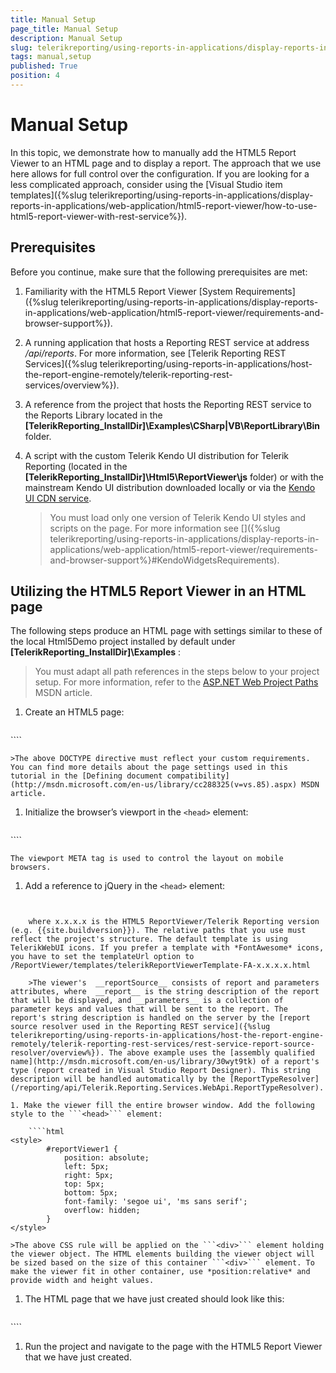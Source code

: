 ```yaml
---
title: Manual Setup
page_title: Manual Setup 
description: Manual Setup
slug: telerikreporting/using-reports-in-applications/display-reports-in-applications/web-application/html5-report-viewer/manual-setup
tags: manual,setup
published: True
position: 4
---
```


# Manual Setup

In this topic, we demonstrate how to manually add the HTML5 Report Viewer to an HTML page and to display a report. The approach that we use here allows for full control over the configuration. If you are looking for a less complicated approach, consider using the [Visual Studio item templates]({%slug telerikreporting/using-reports-in-applications/display-reports-in-applications/web-application/html5-report-viewer/how-to-use-html5-report-viewer-with-rest-service%}). 

## Prerequisites

Before you continue, make sure that the following prerequisites are met:         

1. Familiarity with the HTML5 Report Viewer [System Requirements]({%slug telerikreporting/using-reports-in-applications/display-reports-in-applications/web-application/html5-report-viewer/requirements-and-browser-support%}). 

1. A running application that hosts a Reporting REST service at address */api/reports*. For more information, see [Telerik Reporting REST Services]({%slug telerikreporting/using-reports-in-applications/host-the-report-engine-remotely/telerik-reporting-rest-services/overview%}). 

1. A reference from the project that hosts the Reporting REST service to the Reports Library located in the __[TelerikReporting_InstallDir]\Examples\CSharp|VB\ReportLibrary\Bin__ folder. 

1. A script with the custom Telerik Kendo UI distribution for Telerik Reporting (located in the __[TelerikReporting_InstallDir]\Html5\ReportViewer\js__ folder) or with the mainstream Kendo UI distribution downloaded locally or via the [Kendo UI CDN service](http://docs.telerik.com/kendo-ui/install/cdn). 

   >You must load only one version of Telerik Kendo UI styles and scripts on the page. For more information see []({%slug telerikreporting/using-reports-in-applications/display-reports-in-applications/web-application/html5-report-viewer/requirements-and-browser-support%}#KendoWidgetsRequirements). 


## Utilizing the HTML5 Report Viewer in an HTML page

The following steps produce an HTML page with settings similar to these of the local Html5Demo project installed by default under __[TelerikReporting_InstallDir]\Examples__ : 

> You must adapt all path references in the steps below to your project setup. For more information, refer to the [ASP.NET Web Project Paths](http://msdn.microsoft.com/en-us/library/ms178116.aspx) MSDN article. 


1. Create an HTML5 page:
    
    ````html
<!DOCTYPE html>
<html xmlns="http://www.w3.org/1999/xhtml">
<head>
    <title>Telerik HTML5 Report Viewer</title>
</head>
<body>
</body>
</html>
````

    >The above DOCTYPE directive must reflect your custom requirements. You can find more details about the page settings used in this tutorial in the [Defining document compatibility](http://msdn.microsoft.com/en-us/library/cc288325(v=vs.85).aspx) MSDN article. 

1. Initialize the browser’s viewport in the ```<head>``` element:
    
    ````html
<meta name="viewport" content="width=device-width, initial-scale=1, maximum-scale=1" />
````

    The viewport META tag is used to control the layout on mobile browsers.    

1. Add a reference to jQuery in the ```<head>``` element:
    
    ````html
<script src="https://ajax.googleapis.com/ajax/libs/jquery/3.3.1/jquery.min.js" /script>
````

    >jQuery must be loaded before creating the viewer object.jQuery must be loaded only once on the page.

1. Add references to the Telerik Kendo UI styles in the ```<head>``` element:
    
    ````html
<!-- the required Kendo styles -->
<link href="https://kendo.cdn.telerik.com/2022.1.301/styles/kendo.common.min.css" rel="stylesheet" />
<link href="https://kendo.cdn.telerik.com/2022.1.301/styles/kendo.blueopal.min.css" rel="stylesheet" />
````

1. Add references to the HTML5 Report Viewer JavaScript file in the ```<head>``` element:
    
    ````html
<script src="/api/reports/resources/js/telerikReportViewer" /script>
````

    >The report viewer JavaScript must be referenced after any other Kendo widgets or bundles. 

    If no Kendo widgets are utilized in the page, the report viewer will register a custom Kendo subset to enable the required Kendo widgets. The subset is served from the report service. If Kendo is used on the page or the CDN is preferred, make sure the following widgets are referenced: 
    
    ````html
                  <!--
<script src="https://kendo.cdn.telerik.com/2022.1.301/js/kendo.core.min.js" /script>
<script src="https://kendo.cdn.telerik.com/2022.1.301/js/kendo.data.odata.min.js" /script>
<script src="https://kendo.cdn.telerik.com/2022.1.301/js/kendo.data.min.js" /script>
<script src="https://kendo.cdn.telerik.com/2022.1.301/js/kendo.userevents.min.js" /script>
<script src="https://kendo.cdn.telerik.com/2022.1.301/js/kendo.selectable.min.js" /script>
<script src="https://kendo.cdn.telerik.com/2022.1.301/js/kendo.calendar.min.js" /script>
<script src="https://kendo.cdn.telerik.com/2022.1.301/js/kendo.fx.min.js" /script>
<script src="https://kendo.cdn.telerik.com/2022.1.301/js/kendo.draganddrop.min.js" /script>
<script src="https://kendo.cdn.telerik.com/2022.1.301/js/kendo.mobile.scroller.min.js" /script>
<script src="https://kendo.cdn.telerik.com/2022.1.301/js/kendo.virtuallist.min.js" /script>
<script src="https://kendo.cdn.telerik.com/2022.1.301/js/kendo.popup.min.js" /script>
<script src="https://kendo.cdn.telerik.com/2022.1.301/js/kendo.list.min.js" /script>
<script src="https://kendo.cdn.telerik.com/2022.1.301/js/kendo.combobox.min.js" /script>
<script src="https://kendo.cdn.telerik.com/2022.1.301/js/kendo.datepicker.min.js" /script>
<script src="https://kendo.cdn.telerik.com/2022.1.301/js/kendo.resizable.min.js" /script>
<script src="https://kendo.cdn.telerik.com/2022.1.301/js/kendo.dropdownlist.min.js" /script>
<script src="https://kendo.cdn.telerik.com/2022.1.301/js/kendo.multiselect.min.js" /script>
<script src="https://kendo.cdn.telerik.com/2022.1.301/js/kendo.splitter.min.js" /script>
<script src="https://kendo.cdn.telerik.com/2022.1.301/js/kendo.window.min.js" /script>
<script src="https://kendo.cdn.telerik.com/2022.1.301/js/kendo.color.min.js" /script>
<script src="https://kendo.cdn.telerik.com/2022.1.301/js/kendo.slider.min.js" /script>
<script src="https://kendo.cdn.telerik.com/2022.1.301/js/kendo.button.min.js" /script>
<script src="https://kendo.cdn.telerik.com/2022.1.301/js/kendo.colorpicker.min.js" /script>
<script src="https://kendo.cdn.telerik.com/2022.1.301/js/kendo.editor.min.js" /script>
<script src="https://kendo.cdn.telerik.com/2022.1.301/js/kendo.listview.min.js" /script>
<script src="https://kendo.cdn.telerik.com/2022.1.301/js/kendo.menu.min.js" /script>
<script src="https://kendo.cdn.telerik.com/2022.1.301/js/kendo.panelbar.min.js" /script>
<script src="https://kendo.cdn.telerik.com/2022.1.301/js/kendo.tooltip.min.js" /script>
<script src="https://kendo.cdn.telerik.com/2022.1.301/js/kendo.treeview.min.js" /script>
<script src="https://kendo.cdn.telerik.com/2022.1.301/js/kendo.touch.min.js" /script>
kendo.mobile.min.js - optional, if gestures/touch support is required
<script src="https://kendo.cdn.telerik.com/2022.1.301/js/kendo.mobile.min.js" /script>
kendo.all.min.js or kendo.web.min.js can be used as well if Kendo is used outside the report viewer
<script src="https://kendo.cdn.telerik.com/2022.1.301/js/kendo.web.min.js" /script>
-->
````

1. Add a ```<div>``` element to the ```<body>``` element that will serve as a placeholder for the viewer’s widget. The ```<div>``` element's ID attribute serves as a key(Id) for the viewer object. Its content (*loading...*) will be displayed while the viewer’s content is being loaded (from the template). : 
    
    ````html
<div id="reportViewer1" class="k-widget">
    loading...
</div>
````

1. Add the following script element at the bottom of the ```<body>``` element and create the HTML5 Report Viewer widget for the reportViewer1 ```<div>``` element that we just added:
    
    ````js
<script type="text/javascript">
        $("#reportViewer1")
         .telerik_ReportViewer({
                serviceUrl: "/api/reports/",
                //templateUrl: /ReportViewer/templates/telerikReportViewerTemplate-FA-x.x.x.x.html
                reportSource: {
                    report: "Telerik.Reporting.Examples.CSharp.ProductCatalog, CSharp.ReportLibrary",
                    parameters: {
                        CultureID: "en"
                    }
                }
            });
</script>
````

    where x.x.x.x is the HTML5 ReportViewer/Telerik Reporting version (e.g. {{site.buildversion}}). The relative paths that you use must reflect the project's structure. The default template is using TelerikWebUI icons. If you prefer a template with *FontAwesome* icons, you have to set the templateUrl option to /ReportViewer/templates/telerikReportViewerTemplate-FA-x.x.x.x.html 

    >The viewer's  __reportSource__ consists of report and parameters attributes, where  __report__ is the string description of the report that will be displayed, and __parameters__ is a collection of parameter keys and values that will be sent to the report. The report's string description is handled on the server by the [report source resolver used in the Reporting REST service]({%slug telerikreporting/using-reports-in-applications/host-the-report-engine-remotely/telerik-reporting-rest-services/rest-service-report-source-resolver/overview%}). The above example uses the [assembly qualified name](http://msdn.microsoft.com/en-us/library/30wyt9tk) of a report's type (report created in Visual Studio Report Designer). This string description will be handled automatically by the [ReportTypeResolver](/reporting/api/Telerik.Reporting.Services.WebApi.ReportTypeResolver). 

1. Make the viewer fill the entire browser window. Add the following style to the ```<head>``` element:
    
    ````html
<style>
        #reportViewer1 {
            position: absolute;
            left: 5px;
            right: 5px;
            top: 5px;
            bottom: 5px;
            font-family: 'segoe ui', 'ms sans serif';
            overflow: hidden;
        }
</style>
````

    >The above CSS rule will be applied on the ```<div>``` element holding the viewer object. The HTML elements building the viewer object will be sized based on the size of this container ```<div>``` element. To make the viewer fit in other container, use *position:relative* and provide width and height values. 

1. The HTML page that we have just created should look like this:
    
    ````html
<!DOCTYPE html>
<html xmlns="http://www.w3.org/1999/xhtml">
<head>
    <title>Telerik HTML5 Report Viewer</title>
    <meta name="viewport" content="width=device-width, initial-scale=1, maximum-scale=1" />
    <script src="https://ajax.googleapis.com/ajax/libs/jquery/3.3.1/jquery.min.js" /script>
    <link href="https://kendo.cdn.telerik.com/2022.1.301/styles/kendo.common.min.css" rel="stylesheet" />
    <link href="https://kendo.cdn.telerik.com/2022.1.301/styles/kendo.blueopal.min.css" rel="stylesheet" />
    <script src="/api/reports/resources/js/telerikReportViewer" /script>
    <style>
        #reportViewer1 {
            position: absolute;
            left: 5px;
            right: 5px;
            top: 5px;
            bottom: 5px;
            font-family: 'segoe ui', 'ms sans serif';
            overflow: hidden;
        }
    </style>
</head>
<body>
    <div id="reportViewer1" class="k-widget">
        loading...
    </div>
    <script type="text/javascript">
        $("#reportViewer1")
         .telerik_ReportViewer({
                serviceUrl: "/api/reports/",
                reportSource: {
                    report: "Telerik.Reporting.Examples.CSharp.ProductCatalog, CSharp.ReportLibrary",
                    parameters: {
                        CultureID: "en"
                    }
                }
            });
    </script>
</body>
</html>
````

1. Run the project and navigate to the page with the HTML5 Report Viewer that we have just created.
